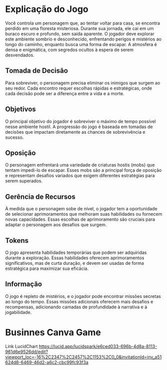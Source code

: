 # Explicação do Jogo
Você controla um personagem que, ao tentar voltar para casa, se encontra perdido em uma floresta misteriosa. Durante sua jornada, ele cai em um buraco escuro e profundo, sem saída aparente. O jogador deve explorar este ambiente sombrio e desconhecido, enfrentando perigos e mistérios ao longo do caminho, enquanto busca uma forma de escapar. A atmosfera é densa e enigmática, com segredos ocultos à espera de serem desvendados.

## Tomada de Decisão
Para sobreviver, o personagem precisa eliminar os inimigos que surgem ao seu redor. Cada encontro requer escolhas rápidas e estratégicas, onde cada decisão pode ser a diferença entre a vida e a morte.

## Objetivos
O principal objetivo do jogador é sobreviver o máximo de tempo possível nesse ambiente hostil. A progressão do jogo é baseada em tomadas de decisões que impactam diretamente as chances de sobrevivência e sucesso.

## Oposição
O personagem enfrentará uma variedade de criaturas hostis (mobs) que tentam impedi-lo de escapar. Esses mobs são a principal força de oposição e representam desafios variados que exigem diferentes estratégias para serem superados.

## Gerência de Recursos
À medida que o personagem sobe de nível, o jogador tem a oportunidade de selecionar aprimoramentos que melhoram suas habilidades ou fornecem novas capacidades. Essas escolhas de aprimoramento são cruciais para adaptar o personagem aos desafios que surgem.

## Tokens
O jogo apresenta habilidades temporárias que podem ser adquiridas durante a exploração. Essas habilidades oferecem aprimoramentos significativos, mas de curta duração, e devem ser usadas de forma estratégica para maximizar sua eficácia.

## Informação
O jogo é repleto de mistérios, e o jogador pode encontrar missões secretas ao longo do tempo. Essas missões adicionais oferecem mais desafios e recompensas, adicionando camadas de profundidade à narrativa e à jogabilidade.

# Businnes Canva Game

Link LucidChart https://lucid.app/lucidspark/e6ced033-696b-4d8a-8113-961d6e9526dd/edit?viewport_loc=-16%2C2347%2C2457%2C1153%2C0_0&invitationId=inv_a51624d8-6469-46d2-a6c2-cbc99fc93f3a
